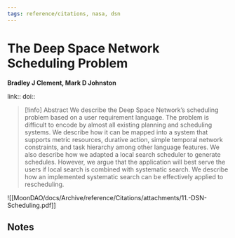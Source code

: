 ```yaml
---
tags: reference/citations, nasa, dsn
---
```

# The Deep Space Network Scheduling Problem

**Bradley J Clement, Mark D Johnston**


link:: 
doi:: 

> [!info] Abstract
> We describe the Deep Space Network’s scheduling problem based on a user requirement language. The problem is difficult to encode by almost all existing planning and scheduling systems. We describe how it can be mapped into a system that supports metric resources, durative action, simple temporal network constraints, and task hierarchy among other language features. We also describe how we adapted a local search scheduler to generate schedules. However, we argue that the application will best serve the users if local search is combined with systematic search. We describe how an implemented systematic search can be effectively applied to rescheduling.


![[MoonDAO/docs/Archive/reference/Citations/attachments/11.-DSN-Scheduling.pdf]]
## Notes

